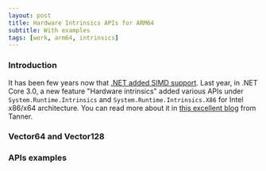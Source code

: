 ```yaml
---
layout: post
title: Hardware Intrinsics APIs for ARM64
subtitle: With examples
tags: [work, arm64, intrinsics]
---
```



### Introduction

It has been few years now that [.NET added SIMD support](https://devblogs.microsoft.com/dotnet/the-jit-finally-proposed-jit-and-simd-are-getting-married/). Last year, in .NET Core 3.0, a new feature "Hardware intrinsics" added various APIs under `System.Runtime.Intrinsics` and `System.Runtime.Intrinsics.X86` for Intel x86/x64 architecture. You can read more about it in [this excellent blog](https://devblogs.microsoft.com/dotnet/hardware-intrinsics-in-net-core/) from Tanner.


### Vector64 and Vector128

### APIs examples
